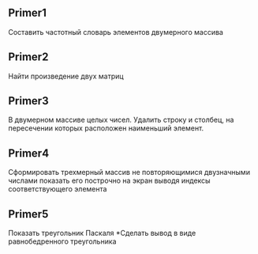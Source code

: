 ## Primer1
Составить частотный словарь элементов двумерного массива
## Primer2
Найти произведение двух матриц
## Primer3
В двумерном массиве целых чисел. Удалить строку и столбец, на пересечении которых расположен наименьший элемент.
## Primer4
Сформировать трехмерный массив не повторяющимися двузначными числами показать его построчно на экран выводя индексы соответствующего элемента
## Primer5
Показать треугольник Паскаля *Сделать вывод в виде равнобедренного треугольника
